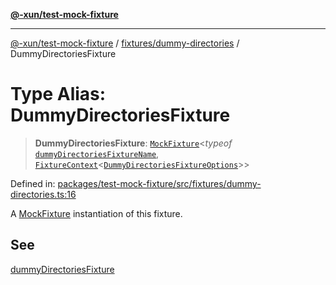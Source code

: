 [**@-xun/test-mock-fixture**](../../../README.md)

***

[@-xun/test-mock-fixture](../../../README.md) / [fixtures/dummy-directories](../README.md) / DummyDirectoriesFixture

# Type Alias: DummyDirectoriesFixture

> **DummyDirectoriesFixture**: [`MockFixture`](../../../types/fixtures/type-aliases/MockFixture.md)\<*typeof* [`dummyDirectoriesFixtureName`](../variables/dummyDirectoriesFixtureName.md), [`FixtureContext`](../../../types/fixtures/type-aliases/FixtureContext.md)\<[`DummyDirectoriesFixtureOptions`](DummyDirectoriesFixtureOptions.md)\>\>

Defined in: [packages/test-mock-fixture/src/fixtures/dummy-directories.ts:16](https://github.com/Xunnamius/test-utils/blob/fbb0e2e25a6b2830b1b2ac319e054df42247cc53/packages/test-mock-fixture/src/fixtures/dummy-directories.ts#L16)

A [MockFixture](../../../types/fixtures/type-aliases/MockFixture.md) instantiation of this fixture.

## See

[dummyDirectoriesFixture](../functions/dummyDirectoriesFixture.md)
